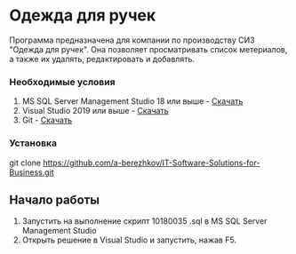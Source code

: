 # Одежда для ручек

Программа предназначена для компании по производству СИЗ "Одежда для ручек". Она позволяет просматривать список метериалов, а также их удалять, редактировать и добавлять.


### Необходимые условия

1. MS SQL Server Management Studio 18 или выше - [Скачать](https://docs.microsoft.com/ru-ru/sql/ssms/download-sql-server-management-studio-ssms?view=sql-server-ver15)
2. Visual Studio 2019 или выше - [Скачать](https://visualstudio.microsoft.com/ru/vs/community/)
3. Git - [Скачать](https://git-scm.com/download/win)

### Установка

git clone https://github.com/a-berezhkov/IT-Software-Solutions-for-Business.git

## Начало работы

1. Запустить на выполнение скрипт 10180035 .sql в MS SQL Server Management Studio
2. Открыть решение в Visual Studio и запустить, нажав F5.
